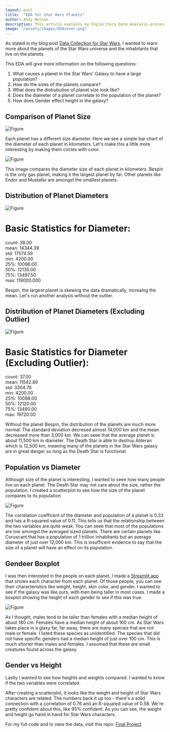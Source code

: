 ```yaml
---
layout: post
title:  "EDA for Star Wars Planets"
author: Andy Nelson
description: This article explains my Exploritory Data Analysis process for the planets of Star Wars.
image: "/assets/images/EDAcover.png"
---
```


As stated in my blog post [Data Collection for Star Wars](https://boi-andy.github.io/my-blog/2023/11/10/data-collection.html), I wanted to learn more about the planets of the Star Wars universe and the inhabitants that live on the planets.

This EDA will give more information on the following questions:

1. What causes a planet in the Star Wars' Galaxy to have a large population?
2. How do the sizes of the planets compare?
3. What does the distrubution of planet size look like?
4. Does the diameter of a planet correlate to the population of the planet?
5. How does Gender effect height in the galaxy?


## Comparison of Planet Size

![Figure](https://boi-andy.github.io/my-blog/assets/images/diameterofplanetsbar.png)

Each planet has a different size diameter. Here we see a simple bar chart of the diameter of each planet in kilometers. Let's make this a little more interesting by making them circles with color.

![Figure](https://boi-andy.github.io/my-blog/assets/images/diameterComparison.png)

This image compares the diameter size of each planet in kilometers. Bespin is the only gas planet, making it the largest planet by far. Other planets like Endor and Mustafar are amongst the smallest planets. 


## Distribution of Planet Diameters

![Figure](https://boi-andy.github.io/my-blog/assets/images/dist.png)

# Basic Statistics for Diameter: <br>
count:        38.00 <br>
mean:      14344.39 <br>
std:       17574.59<br>
min:        4200.00<br>
25%:       10096.00<br>
50%:       12135.00<br>
75%:       13497.50<br>
max:      118000.000<br>

Bespin, the largest planet is skewing the data dramatically, increaing the mean. Let's run another analysis without the outlier.


## Distribution of Planet Diameters (Excluding Outlier)

![Figure](https://boi-andy.github.io/my-blog/assets/images/distributionExclude.png)

# Basic Statistics for Diameter (Excluding Outlier): <br>
count:       37.00<br>
mean:     11542.89<br>
std:       3304.76<br>
min:       4200.00<br>
25%:      10088.00<br>
50%:      12120.00<br>
75%:      13490.00<br>
max:      19720.00<br>

Without the planet Bespin, the distribution of the planets are much more normal. The standard deviation decresed almost 14,000 km and the mean decreased more than 3,000 km. We can seee that the average planet is about 11,500 km in diameter. The Death Star is able to destroy Alderan which is 12,500 km, meaning many of the planets in the Star Wars galaxy are in great danger so long as the Death Star is functional. 


## Population vs Diameter

Although size of the planet is interesting, I wanted to seee how many people live on each planet. The Death Star may not care about the size, rather the population. I created a scatterplot to see how the size of the planet compares to its population

![Figure](https://boi-andy.github.io/my-blog/assets/images/popVdiam.png)

The correlation coefficent of the diameter and population of a planet is 0.33 and has a R-squared value of 0.11. This tells us that the relationship between the two variables are quite weak. You can seee that most of the populations are low amongst the averaged sized planets. There are certain planets like Coruscant that has a population of 1 trillion inhabitants but an average diameter of just over 12,000 km. This is insufficent evidence to say that the size of a planet will have an effect on its population.


## Gendeer Boxplot

I was then interested in the people on each planet. I made a [Streamlit app](https://starwarsplanets.streamlit.app/) that shows each character from each planet. Of those people, you can see their characteristics like weight, height, skin color, and gender. I wanted to see if the galaxy was like ours, with men being taller in most cases. I made a boxplot showing the height of each gender to see if this was true.

![Figure](https://boi-andy.github.io/my-blog/assets/images/genderBox.png)

As I thought, males tend to be taller than females with a median height of about 180 cm. Females have a median height of about 160 cm. As Star Wars takes place in a glaxy far, far away, there are many species that are not male or female. I listed these species as unidentified. The species that did not have specific genders had a median height of just over 100 cm. This is much shorter than males and females. I assumed that these are small creatures found across the galaxy.

## Gender vs Height 

Lastly I wanted to see how heights and weights compared. I wanted to know if the two variables were correlated. 


After creating a scatterplot, it looks like the weight and height of Star Wars characters are related. The numbers back it up too - there's a solid connection with a correlation of 0.76 and an R-squared value of 0.58. We're pretty confident about this, like 95% confident. As you can see, the weight and height go hand in hand for Star Wars characters.

For my full code and to view the data, visit this repo: [Final Project](https://github.com/boi-andy/final_project)